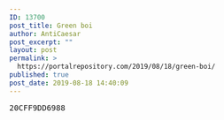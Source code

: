 ```yaml
---
ID: 13700
post_title: Green boi
author: AntiCaesar
post_excerpt: ""
layout: post
permalink: >
  https://portalrepository.com/2019/08/18/green-boi/
published: true
post_date: 2019-08-18 14:40:09
---
```

<pre>20CFF9DD6988</pre>